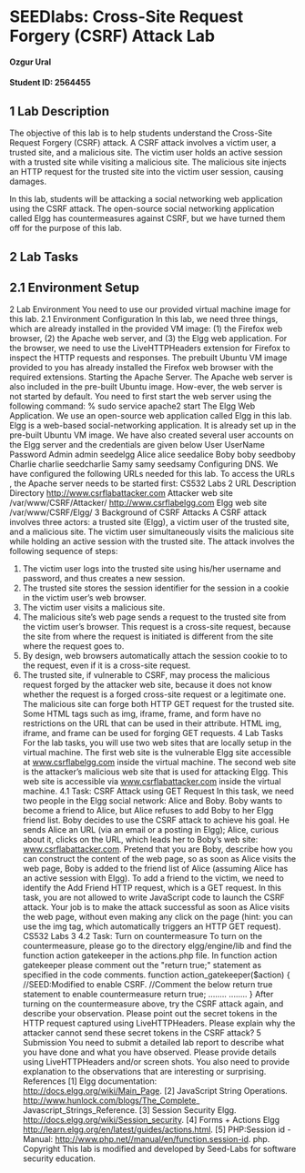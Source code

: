 # SEEDlabs: Cross-Site Request Forgery (CSRF) Attack Lab

#### Ozgur Ural
#### Student ID: 2564455

## 1 Lab Description

The objective of this lab is to help students understand the Cross-Site Request Forgery (CSRF) 
attack.  A  CSRF  attack  involves  a  victim  user,  a  trusted  site,  and  a  malicious  site.  The  victim 
user holds an active session with a trusted site while visiting a malicious site. The malicious site 
injects an HTTP request for the trusted site into the victim user session, causing damages.

In  this  lab,  students  will  be  attacking  a  social  networking  web  application  using  the  CSRF 
attack. The open-source social networking application called Elgg has countermeasures against 
CSRF, but we have turned them off for the purpose of this lab.

##  2 Lab Tasks

## 2.1 Environment Setup
2 Lab Environment
You need to use our provided virtual machine image for this lab.
2.1 Environment Configuration
In  this  lab,  we  need  three  things,  which  are  already  installed  in  the  provided  VM  image:  (1)  the  Firefox  web 
browser,  (2)  the  Apache  web  server,  and  (3)  the  Elgg  web  application.  For  the  browser,  we  need  to  use  the 
LiveHTTPHeaders extension for Firefox to inspect the HTTP requests and responses. The prebuilt Ubuntu VM 
image provided to you has already installed the Firefox web browser with the required extensions.
Starting  the  Apache  Server.  The  Apache  web  server  is  also  included  in  the  pre-built  Ubuntu 
image. How-ever, the web server is not started by default. You need to first start the web server 
using the following command:
% sudo service apache2 start
The Elgg Web Application. We use an open-source web application called Elgg in this lab. Elgg is a 
web-based social-networking application. It is already set up in the pre-built Ubuntu VM image. We 
have also created several user accounts on the Elgg server and the credentials are given below
User UserName Password
Admin admin seedelgg
Alice alice seedalice
Boby boby seedboby
Charlie charlie seedcharlie
Samy samy seedsamy
Configuring DNS. We have configured the following URLs needed for this lab. To access the URLs , the
Apache server needs to be started first:
CS532 Labs 2
URL Description Directory
http://www.csrflabattacker.com Attacker web site /var/www/CSRF/Attacker/
http://www.csrflabelgg.com Elgg web site /var/www/CSRF/Elgg/
3 Background of CSRF Attacks
A CSRF attack involves three actors: a trusted site (Elgg), a victim user of the trusted site, and a 
malicious  site.  The  victim  user  simultaneously  visits  the  malicious  site  while  holding  an  active 
session with the trusted site. The attack involves the following sequence of steps:
1. The victim user logs into the trusted site using his/her username and password, and thus 
creates a new session.
2. The trusted site stores the session identifier for the session in a cookie in the victim user’s web browser.
3. The victim user visits a malicious site.
4. The  malicious  site’s  web  page  sends  a  request  to  the  trusted  site  from  the  victim  user’s 
browser. This request is a cross-site request, because the site from where the request is 
initiated is different from the site where the request goes to.
5. By design, web browsers automatically attach the session cookie to to the request, even if 
it is a cross-site request.
6. The trusted site, if vulnerable to CSRF, may process the malicious request forged by the attacker web 
site, because it does not know whether the request is a forged cross-site request or a legitimate one.
The malicious site can forge both HTTP GET request for the trusted site. Some HTML tags 
such as img, iframe, frame, and form have no restrictions on the URL that can be used in their 
attribute. HTML img, iframe, and frame can be used for forging GET requests.
4 Lab Tasks
For  the  lab  tasks,  you  will  use  two  web  sites  that  are  locally  setup  in  the  virtual  machine.  The 
first  web  site  is  the  vulnerable  Elgg  site  accessible  at  www.csrflabelgg.com  inside  the  virtual 
machine.  The  second  web  site  is  the  attacker’s  malicious  web  site  that  is  used  for  attacking 
Elgg. This web site is accessible via www.csrflabattacker.com inside the virtual machine.
4.1 Task: CSRF Attack using GET Request
In  this  task,  we  need  two  people  in  the  Elgg  social  network:  Alice  and  Boby.  Boby  wants  to  become  a 
friend to Alice, but Alice refuses to add Boby to her Elgg friend list. Boby decides to use the CSRF attack 
to  achieve  his  goal.  He  sends  Alice  an  URL  (via  an  email  or  a  posting  in  Elgg);  Alice,  curious  about  it, 
clicks  on  the  URL,  which  leads  her  to  Boby’s  web  site:  www.csrflabattacker.com.  Pretend  that  you  are 
Boby,  describe  how  you  can  construct  the  content  of  the  web  page,  so  as  soon  as  Alice  visits  the  web 
page, Boby is added to the friend list of Alice (assuming Alice has an active session with Elgg).
To  add  a  friend  to  the  victim,  we  need  to  identify  the  Add  Friend  HTTP  request,  which  is  a  GET 
request. In this task, you are not allowed to write JavaScript code to launch the CSRF attack. Your job is 
to make the attack successful as soon as Alice visits the web page, without even making any click on the 
page (hint: you can use the img tag, which automatically triggers an HTTP GET request).
CS532 Labs 3
4.2 Task: Turn on countermeasure
To turn on the countermeasure, please go to the directory elgg/engine/lib and find the function 
action gatekeeper in the actions.php file. In function action gatekeeper please comment out the 
"return true;" statement as specified in the code comments.
function action_gatekeeper($action) {
//SEED:Modified to enable CSRF.
//Comment the below return true statement to enable countermeasure return true;
........
........
}
After turning on the countermeasure above, try the CSRF attack again, and describe your 
observation.  Please  point  out  the  secret  tokens  in  the  HTTP  request  captured  using  LiveHTTPHeaders. 
Please explain why the attacker cannot send these secret tokens in the CSRF attack?
5 Submission
You  need  to  submit  a  detailed  lab  report  to  describe  what  you  have  done  and  what  you  have 
observed. Please provide details using LiveHTTPHeaders and/or screen shots. You also need 
to provide explanation to the observations that are interesting or surprising.
References
[1] Elgg documentation: http://docs.elgg.org/wiki/Main_Page.
[2] JavaScript String Operations. http://www.hunlock.com/blogs/The_Complete_ 
Javascript_Strings_Reference.
[3] Session Security Elgg. http://docs.elgg.org/wiki/Session_security.
[4] Forms + Actions Elgg http://learn.elgg.org/en/latest/guides/actions.html.
[5] PHP:Session id - Manual: http://www.php.net//manual/en/function.session-id. php.
Copyright
This lab is modified and developed by Seed-Labs for software security education.

